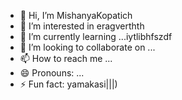 - 👋 Hi, I’m MishanyaKopatich
- 👀 I’m interested in eragverthth
- 🌱 I’m currently learning ...iytlibhfszdf
- 💞️ I’m looking to collaborate on ...
- 📫 How to reach me ...
- 😄 Pronouns: ...
- ⚡ Fun fact: yamakasi|||)
<!---
MishanyaKopatich/MishanyaKopatich is a ✨ special ✨ repository because its `README.md` (this file) appears on your GitHub profile.
You can click the Preview link to take a look at your changes.
